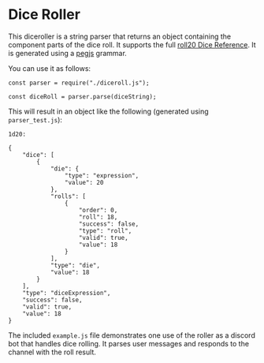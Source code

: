 # Dice Roller

This diceroller is a string parser that returns an object containing the component parts of the dice roll. It supports the full [roll20 Dice Reference](https://wiki.roll20.net/Dice_Reference). It is generated using a [pegjs](https://github.com/pegjs/pegjs) grammar.

You can use it as follows:

```
const parser = require("./diceroll.js");

const diceRoll = parser.parse(diceString);
```

This will result in an object like the following (generated using `parser_test.js`):

```
1d20:

{
	"dice": [
		{
			"die": {
				"type": "expression",
				"value": 20
			},
			"rolls": [
				{
					"order": 0,
					"roll": 18,
					"success": false,
					"type": "roll",
					"valid": true,
					"value": 18
				}
			],
			"type": "die",
			"value": 18
		}
	],
	"type": "diceExpression",
	"success": false,
	"valid": true,
	"value": 18
}
```

The included `example.js` file demonstrates one use of the roller as a discord bot that handles dice rolling. It parses user messages and responds to the channel with the roll result.
